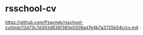 # rsschool-cv
https://github.com/Pzaynek/rsschool-cv/blob/12d73c7d393d838f385e0308ad7e4b7a3725b54c/cv.md

